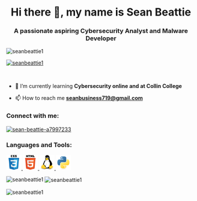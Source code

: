 <h1 align="center">Hi there 👋, my name is Sean Beattie</h1>
<h3 align="center">A passionate aspiring Cybersecurity Analyst and Malware Developer</h3>

<p align="left"> <img src="https://komarev.com/ghpvc/?username=seanbeattie1&label=Profile%20views&color=0e75b6&style=flat" alt="seanbeattie1" /> </p>

<p align="left"> <a href="https://github.com/ryo-ma/github-profile-trophy"><img src="https://github-profile-trophy.vercel.app/?username=seanbeattie1" alt="seanbeattie1" /></a> </p>

<p align="left"> <a href="https://twitter.com/" target="blank"><img src="https://img.shields.io/twitter/follow/?logo=twitter&style=for-the-badge" alt="" /></a> </p>

- 🌱 I’m currently learning **Cybersecurity online and at Collin College**

- 📫 How to reach me **seanbusiness719@gmail.com**

<h3 align="left">Connect with me:</h3>
<p align="left">
<a href="https://linkedin.com/in/sean-beattie-a7997233" target="blank"><img align="center" src="https://raw.githubusercontent.com/rahuldkjain/github-profile-readme-generator/master/src/images/icons/Social/linked-in-alt.svg" alt="sean-beattie-a7997233" height="30" width="40" /></a>
</p>

<h3 align="left">Languages and Tools:</h3>
<p align="left"> <a href="https://www.w3schools.com/css/" target="_blank" rel="noreferrer"> <img src="https://raw.githubusercontent.com/devicons/devicon/master/icons/css3/css3-original-wordmark.svg" alt="css3" width="40" height="40"/> </a> <a href="https://www.w3.org/html/" target="_blank" rel="noreferrer"> <img src="https://raw.githubusercontent.com/devicons/devicon/master/icons/html5/html5-original-wordmark.svg" alt="html5" width="40" height="40"/> </a> <a href="https://www.linux.org/" target="_blank" rel="noreferrer"> <img src="https://raw.githubusercontent.com/devicons/devicon/master/icons/linux/linux-original.svg" alt="linux" width="40" height="40"/> </a> <a href="https://www.python.org" target="_blank" rel="noreferrer"> <img src="https://raw.githubusercontent.com/devicons/devicon/master/icons/python/python-original.svg" alt="python" width="40" height="40"/> </a> </p>

<p><img align="left" src="https://github-readme-stats.vercel.app/api/top-langs?username=seanbeattie1&show_icons=true&locale=en&layout=compact" alt="seanbeattie1" /></p>

<p>&nbsp;<img align="center" src="https://github-readme-stats.vercel.app/api?username=seanbeattie1&show_icons=true&locale=en" alt="seanbeattie1" /></p>

<p><img align="center" src="https://github-readme-streak-stats.herokuapp.com/?user=seanbeattie1&" alt="seanbeattie1" /></p>
